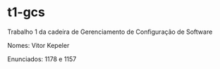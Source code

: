 # t1-gcs
Trabalho 1 da cadeira de Gerenciamento de Configuração de Software

Nomes:
Vitor Kepeler

Enunciados: 
1178 e 1157
